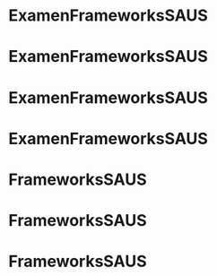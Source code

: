 # ExamenFrameworksSAUS
# ExamenFrameworksSAUS
# ExamenFrameworksSAUS
# ExamenFrameworksSAUS
# FrameworksSAUS
# FrameworksSAUS
# FrameworksSAUS
